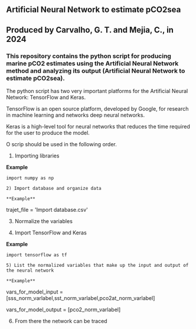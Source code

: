 ## Artificial Neural Network to estimate pCO2sea ##
## Produced by Carvalho, G. T. and Mejia, C., in 2024 ##

### This repository contains the python script for producing marine pCO2 estimates using the Artificial Neural Network method and analyzing its output (Artificial Neural Network to estimate pCO2sea).

The python script has two very important platforms for the Artificial Neural Network: TensorFlow and Keras.

TensorFlow is an open source platform, developed by Google, for research in machine learning and networks
deep neural networks. 

Keras is a high-level tool for neural networks that reduces the time required for the user to produce the model.

O scrip should be used in the following order.

1) Importing libraries

**Example**
```
import numpy as np

2) Import database and organize data

**Example**
```
trajet_file = 'Import database.csv'

3) Normalize the variables

4) Import TensorFlow and Keras

**Example**
```
import tensorflow as tf

5) List the normalized variables that make up the input and output of the neural network

**Example**
```

vars_for_model_input = [sss_norm_varlabel,sst_norm_varlabel,pco2at_norm_varlabel] 

vars_for_model_output = [pco2_norm_varlabel]

6) From there the network can be traced


```python

```
